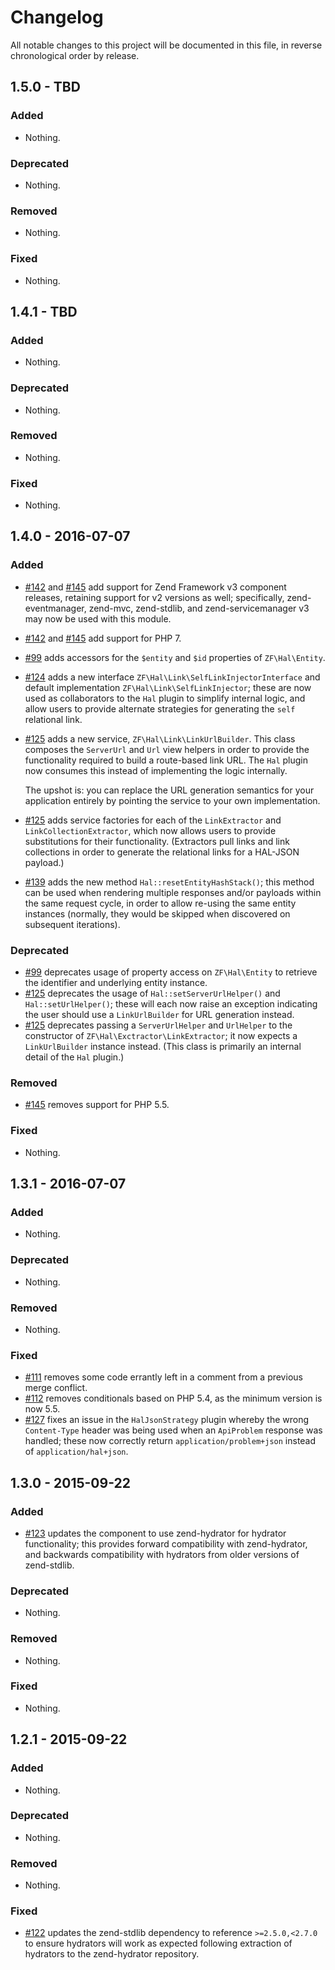 # Changelog

All notable changes to this project will be documented in this file, in reverse chronological order by release.

## 1.5.0 - TBD

### Added

- Nothing.

### Deprecated

- Nothing.

### Removed

- Nothing.

### Fixed

- Nothing.

## 1.4.1 - TBD

### Added

- Nothing.

### Deprecated

- Nothing.

### Removed

- Nothing.

### Fixed

- Nothing.

## 1.4.0 - 2016-07-07

### Added

- [#142](https://github.com/zfcampus/zf-hal/pull/142) and
  [#145](https://github.com/zfcampus/zf-hal/pull/145) add support for Zend
  Framework v3 component releases, retaining support for v2 versions as well;
  specifically, zend-eventmanager, zend-mvc, zend-stdlib, and
  zend-servicemanager v3 may now be used with this module.
- [#142](https://github.com/zfcampus/zf-hal/pull/142) and
  [#145](https://github.com/zfcampus/zf-hal/pull/145) add support for PHP 7.
- [#99](https://github.com/zfcampus/zf-hal/pull/99) adds accessors for the
  `$entity` and `$id` properties of `ZF\Hal\Entity`.
- [#124](https://github.com/zfcampus/zf-hal/pull/124) adds a new interface
  `ZF\Hal\Link\SelfLinkInjectorInterface` and default implementation
  `ZF\Hal\Link\SelfLinkInjector`; these are now used as collaborators to the
  `Hal` plugin to simplify internal logic, and allow users to provide alternate
  strategies for generating the `self` relational link.
- [#125](https://github.com/zfcampus/zf-hal/pull/125) adds a new service,
  `ZF\Hal\Link\LinkUrlBuilder`. This class composes the `ServerUrl` and `Url`
  view helpers in order to provide the functionality required to build a
  route-based link URL. The `Hal` plugin now consumes this instead of
  implementing the logic internally.

  The upshot is: you can replace the URL generation semantics for your
  application entirely by pointing the service to your own implementation.
- [#125](https://github.com/zfcampus/zf-hal/pull/125) adds service factories for
  each of the `LinkExtractor` and `LinkCollectionExtractor`, which now allows
  users to provide substitutions for their functionality. (Extractors pull links
  and link collections in order to generate the relational links for a HAL-JSON
  payload.)
- [#139](https://github.com/zfcampus/zf-hal/pull/139) adds the new method
  `Hal::resetEntityHashStack()`; this method can be used when rendering multiple
  responses and/or payloads within the same request cycle, in order to allow
  re-using the same entity instances (normally, they would be skipped when
  discovered on subsequent iterations).

### Deprecated

- [#99](https://github.com/zfcampus/zf-hal/pull/99) deprecates usage of property
  access on `ZF\Hal\Entity` to retrieve the identifier and underlying entity
  instance.
- [#125](https://github.com/zfcampus/zf-hal/pull/125) deprecates the usage of
  `Hal::setServerUrlHelper()` and `Hal::setUrlHelper()`; these will each now
  raise an exception indicating the user should use a `LinkUrlBuilder` for URL
  generation instead.
- [#125](https://github.com/zfcampus/zf-hal/pull/125) deprecates passing a
  `ServerUrlHelper` and `UrlHelper` to the constructor of
  `ZF\Hal\Exctractor\LinkExtractor`; it now expects a `LinkUrlBuilder` instance
  instead. (This class is primarily an internal detail of the `Hal` plugin.)

### Removed

- [#145](https://github.com/zfcampus/zf-hal/pull/145) removes support for PHP 5.5.

### Fixed

- Nothing.

## 1.3.1 - 2016-07-07

### Added

- Nothing.

### Deprecated

- Nothing.

### Removed

- Nothing.

### Fixed

- [#111](https://github.com/zfcampus/zf-hal/pull/111) removes some code errantly
  left in a comment from a previous merge conflict.
- [#112](https://github.com/zfcampus/zf-hal/pull/112) removes conditionals based
  on PHP 5.4, as the minimum version is now 5.5.
- [#127](https://github.com/zfcampus/zf-hal/pull/127) fixes an issue in the
  `HalJsonStrategy` plugin whereby the wrong `Content-Type` header was being
  used when an `ApiProblem` response was handled; these now correctly return
  `application/problem+json` instead of `application/hal+json`.

## 1.3.0 - 2015-09-22

### Added

- [#123](https://github.com/zfcampus/zf-hal/pull/123) updates the component
  to use zend-hydrator for hydrator functionality; this provides forward
  compatibility with zend-hydrator, and backwards compatibility with
  hydrators from older versions of zend-stdlib.

### Deprecated

- Nothing.

### Removed

- Nothing.

### Fixed

- Nothing.

## 1.2.1 - 2015-09-22

### Added

- Nothing.

### Deprecated

- Nothing.

### Removed

- Nothing.

### Fixed

- [#122](https://github.com/zfcampus/zf-hal/pull/122) updates the
  zend-stdlib dependency to reference `>=2.5.0,<2.7.0` to ensure hydrators
  will work as expected following extraction of hydrators to the zend-hydrator
  repository.
